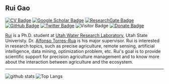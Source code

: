## Rui Gao

[![CV Badge](https://img.shields.io/badge/My-CV-critical)](https://docs.google.com/document/d/1FUbhnOxz0WG6TyHODxlk2HjT_ADTt2i6OH1oawPxXmk/edit?usp=sharing)
[![Google Scholar Badge](https://img.shields.io/badge/Google-Scholar-blue)](https://scholar.google.com/citations?user=t0JFmREAAAAJ&hl=en&oi=sra)
[![ResearchGate Badge](https://img.shields.io/badge/My-ResearchGate-green)](https://www.researchgate.net/profile/Rui-Gao-55)
[![GitHub Badge](https://img.shields.io/github/followers/RuiGao9?style=social)](https://github.com/RuiGao9?tab=followers)
[![Twitter Badge](https://img.shields.io/twitter/follow/RaymondGao7?style=social)](https://twitter.com/RaymondGao7)
![Visitor Badge](https://visitor-badge.laobi.icu/badge?page_id=RuiGao9.RuiGao9)
[![Donate Badge](https://img.shields.io/badge/Donate-Buy%20me%20a%20coffee-blue.svg)](https://www.buymeacoffee.com/RuiGao)

[Rui](https://www.researchgate.net/profile/Rui-Gao-55) is a Ph.D. student at [Utah Water Research Laboratory](https://uwrl.usu.edu/), Utah State Univeristy. Dr. [Alfonso Torres-Rua](https://engineering.usu.edu/cee/people/faculty/torres-alfonso) is his major supervisor. Rui is interested in research topics, such as precise agriculture, remote sensing, artificial intelligence, data mining, optimization problem, etc. Rui's goal is to provide scientific support for precision agriculture management and to know more about the interaction between agriculture and the ecosystem.

---

![github stats](https://github-readme-stats.vercel.app/api?username=RuiGao9&show_icons=true)
![Top Langs](https://github-readme-stats.vercel.app/api/top-langs/?username=RuiGao9&hide=javascript,go,html)
